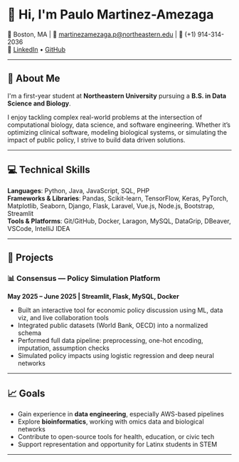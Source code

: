 # 👋 Hi, I'm Paulo Martinez-Amezaga

📍 Boston, MA | 📧 martinezamezaga.p@northeastern.edu | 📱 (+1) 914-314-2036  
🔗 [LinkedIn](https://www.linkedin.com/in/pauloma) • [GitHub](https://github.com/pmartiame)

---

## 🧬 About Me

I'm a first-year student at **Northeastern University** pursuing a **B.S. in Data Science and Biology**. 

I enjoy tackling complex real-world problems at the intersection of computational biology, data science, and software engineering. Whether it’s optimizing clinical software, modeling biological systems, or simulating the impact of public policy, I strive to build data driven solutions.

---

## 💻 Technical Skills

**Languages**: Python, Java, JavaScript, SQL, PHP  
**Frameworks & Libraries**: Pandas, Scikit-learn, TensorFlow, Keras, PyTorch, Matplotlib, Seaborn, Django, Flask, Laravel, Vue.js, Node.js, Bootstrap, Streamlit  
**Tools & Platforms**: Git/GitHub, Docker, Laragon, MySQL, DataGrip, DBeaver, VSCode, IntelliJ IDEA  

---


## 🚀 Projects

### 📊 Consensus — Policy Simulation Platform  
**May 2025 – June 2025 | Streamlit, Flask, MySQL, Docker**  
- Built an interactive tool for economic policy discussion using ML, data viz, and live collaboration tools  
- Integrated public datasets (World Bank, OECD) into a normalized schema  
- Performed full data pipeline: preprocessing, one-hot encoding, imputation, assumption checks  
- Simulated policy impacts using logistic regression and deep neural networks

---


## 📈 Goals

- Gain experience in **data engineering**, especially AWS-based pipelines  
- Explore **bioinformatics**, working with omics data and biological networks  
- Contribute to open-source tools for health, education, or civic tech  
- Support representation and opportunity for Latinx students in STEM  

---
